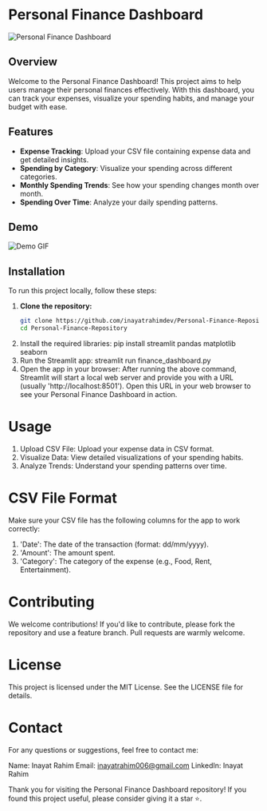 # Personal Finance Dashboard

![Personal Finance Dashboard](images/dashboard_screenshot.png)

## Overview

Welcome to the Personal Finance Dashboard! This project aims to help users manage their personal finances effectively. With this dashboard, you can track your expenses, visualize your spending habits, and manage your budget with ease.

## Features

- **Expense Tracking**: Upload your CSV file containing expense data and get detailed insights.
- **Spending by Category**: Visualize your spending across different categories.
- **Monthly Spending Trends**: See how your spending changes month over month.
- **Spending Over Time**: Analyze your daily spending patterns.

## Demo

![Demo GIF](images/demo.gif)

## Installation

To run this project locally, follow these steps:

1. **Clone the repository:**
   ```bash
   git clone https://github.com/inayatrahimdev/Personal-Finance-Repository.git
   cd Personal-Finance-Repository
2. Install the required libraries:
   pip install streamlit pandas matplotlib seaborn
3. Run the Streamlit app:
   streamlit run finance_dashboard.py
4. Open the app in your browser:
After running the above command, Streamlit will start a local web server and provide you with a URL (usually 'http://localhost:8501'). Open this URL in your web browser to see your Personal Finance Dashboard in action.

# Usage
1. Upload CSV File: Upload your expense data in CSV format.
2. Visualize Data: View detailed visualizations of your spending habits.
3. Analyze Trends: Understand your spending patterns over time.
   
# CSV File Format
Make sure your CSV file has the following columns for the app to work correctly:

1. 'Date': The date of the transaction (format: dd/mm/yyyy).
2. 'Amount': The amount spent.
3. 'Category': The category of the expense (e.g., Food, Rent, Entertainment).

# Contributing
We welcome contributions! If you'd like to contribute, please fork the repository and use a feature branch. Pull requests are warmly welcome.

# License
This project is licensed under the MIT License. See the LICENSE file for details.

# Contact
For any questions or suggestions, feel free to contact me:

Name: Inayat Rahim
Email: inayatrahim006@gmail.com
LinkedIn: Inayat Rahim

Thank you for visiting the Personal Finance Dashboard repository! If you found this project useful, please consider giving it a star ⭐️.
   
